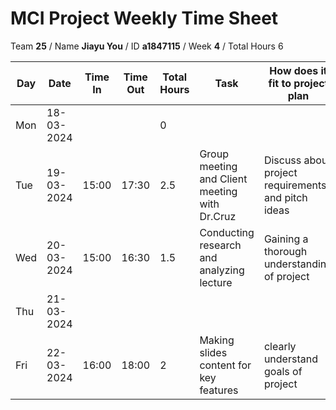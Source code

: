 # MCI Project Weekly Time Sheet

Team **25** / Name **Jiayu You** / ID **a1847115** / Week **4** / Total Hours 6

| Day | Date       | Time In | Time Out | Total Hours | Task | How does it fit to project plan | Outcome/Next action |
| --- | ---------- | ------- | -------- | ----------- | ---- | ------------------------------- | ------------------- |
| Mon | 18-03-2024 |         |          | 0           | | | |
| Tue | 19-03-2024 | 15:00   | 17:30    | 2.5         | Group meeting and Client meeting with Dr.Cruz| Discuss about project requirements and pitch ideas| Doing division of work within groups|
| Wed | 20-03-2024 | 15:00   | 16:30    | 1.5            | Conducting research and analyzing lecture | Gaining a thorough understanding of project | Making slides content|
| Thu | 21-03-2024 |         |          |            | | | |
| Fri | 22-03-2024 | 16:00   | 18:00    | 2           | Making slides content for key features| clearly understand goals of project| Prepare video recording|
